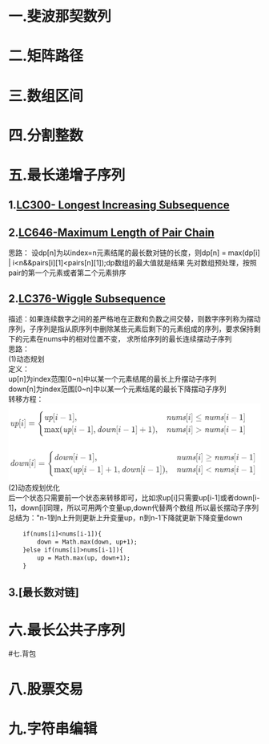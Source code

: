 # 一.斐波那契数列
# 二.矩阵路径
# 三.数组区间
# 四.分割整数

# 五.最长递增子序列
## 1.[LC300- Longest Increasing Subsequence](https://leetcode-cn.com/problems/longest-increasing-subsequence/)

## 2.[LC646-Maximum Length of Pair Chain](https://leetcode-cn.com/problems/most-stones-removed-with-same-row-or-column/)
思路：
设dp[n]为以index=n元素结尾的最长数对链的长度，则dp[n] = max(dp[i] | i<n&&pairs[i][1]<pairs[n][1]);dp数组的最大值就是结果
先对数组预处理，按照pair的第一个元素或者第二个元素排序
## 2.[LC376-Wiggle Subsequence ](https://leetcode-cn.com/problems/most-stones-removed-with-same-row-or-column/)
描述：如果连续数字之间的差严格地在正数和负数之间交替，则数字序列称为摆动序列，子序列是指从原序列中删除某些元素后剩下的元素组成的序列，要求保持剩下的元素在nums中的相对位置不变，
求所给序列的最长连续摆动子序列       
思路：  
(1)动态规划  
定义：  
up[n]为index范围[0~n]中以某一个元素结尾的最长上升摆动子序列  
down[n]为index范围[0~n]中以某一个元素结尾的最长下降摆动子序列  
转移方程：  
![](..\\pictures\\longest-wiggle-subsequence-4.png)  
(2)动态规划优化  
后一个状态只需要前一个状态来转移即可，比如求up[i]只需要up[i-1]或者down[i-1]，down[i]同理，所以可用两个变量up,down代替两个数组
所以最长摆动子序列总结为："n-1到n上升则更新上升变量up，n到n-1下降就更新下降变量down
```
    if(nums[i]<nums[i-1]){
        down = Math.max(down, up+1);
    }else if(nums[i]>nums[i-1]){
        up = Math.max(up, down+1);
    }
```
## 3.[最长数对链]
# 六.最长公共子序列
#七.背包
# 八.股票交易
# 九.字符串编辑